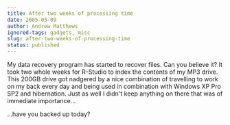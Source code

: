 ```yaml
---
title: After two weeks of processing time
date: 2005-05-09
author: Andrew Matthews
ignored-tags: gadgets, misc
slug: after-two-weeks-of-processing-time
status: published
---
```


My data recovery program has started to recover files. Can you believe it? It took two whole weeks for R-Studio to index the contents of my MP3 drive. This 200GB drive got nadgered by a nice combination of travelling to work on my back every day and being used in combination with Windows XP Pro SP2 and hibernation. Just as well I didn't keep anything on there that was of immediate importance...

...have you backed up today?
